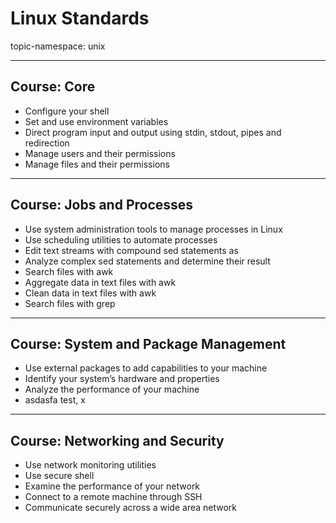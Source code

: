 # Linux Standards

topic-namespace: unix


---
## Course: Core

- Configure your shell
- Set and use environment variables
- Direct program input and output using stdin, stdout, pipes and redirection
- Manage users and their permissions
- Manage files and their permissions


---
## Course: Jobs and Processes


- Use system administration tools to manage processes in Linux
- Use scheduling utilities to automate processes
- Edit text streams with compound sed statements as
- Analyze complex sed statements and determine their result
- Search files with awk
- Aggregate data in text files with awk
- Clean data in text files with awk
- Search files with grep


---
## Course: System and Package Management


- Use external packages to add capabilities to your machine
- Identify your system’s hardware and properties
- Analyze the performance of your machine
- asdasfa test, x

---
## Course: Networking and Security


- Use network monitoring utilities
- Use secure shell
- Examine the performance of your network
- Connect to a remote machine through SSH
- Communicate securely across a wide area network
